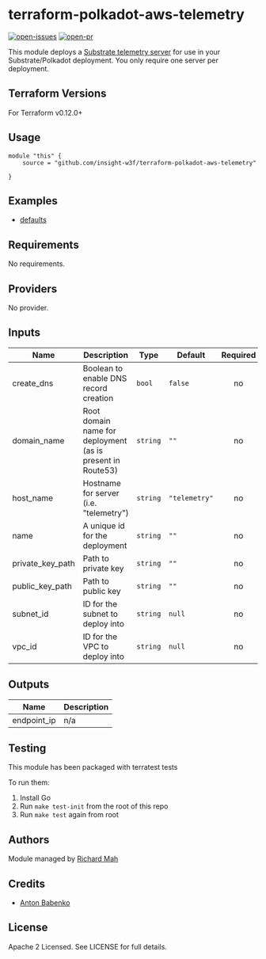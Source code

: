 # terraform-polkadot-aws-telemetry

[![open-issues](https://img.shields.io/github/issues-raw/insight-w3f/terraform-polkadot-aws-telemetry?style=for-the-badge)](https://github.com/insight-w3f/terraform-polkadot-aws-telemetry/issues)
[![open-pr](https://img.shields.io/github/issues-pr-raw/insight-w3f/terraform-polkadot-aws-telemetry?style=for-the-badge)](https://github.com/insight-w3f/terraform-polkadot-aws-telemetry/pulls)

This module deploys a [Substrate telemetry server](https://github.com/paritytech/substrate-telemetry) for use in your Substrate/Polkadot deployment.
You only require one server per deployment.

## Terraform Versions

For Terraform v0.12.0+

## Usage

```
module "this" {
    source = "github.com/insight-w3f/terraform-polkadot-aws-telemetry"

}
```
## Examples

- [defaults](https://github.com/insight-w3f/terraform-polkadot-aws-telemetry/tree/master/examples/defaults)

<!-- BEGINNING OF PRE-COMMIT-TERRAFORM DOCS HOOK -->
## Requirements

No requirements.

## Providers

No provider.

## Inputs

| Name | Description | Type | Default | Required |
|------|-------------|------|---------|:--------:|
| create\_dns | Boolean to enable DNS record creation | `bool` | `false` | no |
| domain\_name | Root domain name for deployment (as is present in Route53) | `string` | `""` | no |
| host\_name | Hostname for server (i.e. "telemetry") | `string` | `"telemetry"` | no |
| name | A unique id for the deployment | `string` | `""` | no |
| private\_key\_path | Path to private key | `string` | `""` | no |
| public\_key\_path | Path to public key | `string` | `""` | no |
| subnet\_id | ID for the subnet to deploy into | `string` | `null` | no |
| vpc\_id | ID for the VPC to deploy into | `string` | `null` | no |

## Outputs

| Name | Description |
|------|-------------|
| endpoint\_ip | n/a |

<!-- END OF PRE-COMMIT-TERRAFORM DOCS HOOK -->

## Testing
This module has been packaged with terratest tests

To run them:

1. Install Go
2. Run `make test-init` from the root of this repo
3. Run `make test` again from root

## Authors

Module managed by [Richard Mah](https://github.com/shinyfoil)

## Credits

- [Anton Babenko](https://github.com/antonbabenko)

## License

Apache 2 Licensed. See LICENSE for full details.